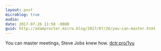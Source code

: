 ```yaml
---
layout: post
microblog: true
audio: 
date: 2017-07-26 11:58 -0000
guid: http://adamprocter.micro.blog/2017/07/26/you-can-master.html
---
```

You can master meetings, Steve Jobs knew how. [dctr.pro/1yu](http://dctr.pro/1yu)
